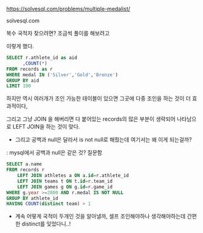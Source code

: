 ﻿https://solvesql.com/problems/multiple-medalist/

solvesql.com


복수 국적자 찾으려면? 조금씩 풀이를 해보려고 

이렇게 했다. 
```sql
SELECT r.athlete_id as aid
      ,COUNT(*)
FROM records as r 
WHERE medal IN ('Silver','Gold','Bronze')
GROUP BY aid 
LIMIT 100
```
하지만 역시 여러개가 조인 가능한 테이블이 있으면 그곳에 다중 조인을 하는 것이 더 효과적이다, 

그리고 그냥 JOIN 을 해버리면 다 붙어있는 records의 많은 부분이 생략되어 나타남으로 LEFT JOIN을 하는 것이 맞다. 



- 그리고 공백과 null은 달라서 is not null로 해줬는데 여기서는 왜 이게 되는걸까? 

: mysql에서 공백과 null은 같은 것? 질문함 

```sql
SELECT a.name
FROM records r 
    LEFT JOIN athletes a ON a.id=r.athlete_id
    LEFT JOIN teams t ON t.id=r.team_id
    LEFT JOIN games g ON g.id=r.game_id 
WHERE g.year >=2000 AND r.medal IS NOT NULL
GROUP BY athlete_id
HAVING COUNT(distinct team) > 1
```

- 계속 어떻게 국적이 두개인 것을 알아낼까, 셀프 조인해야하나 생각해야하는데 간편한 distinct를 잊었다니..! 

